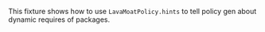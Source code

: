 This fixture shows how to use `LavaMoatPolicy.hints` to tell policy gen about dynamic requires of packages.
